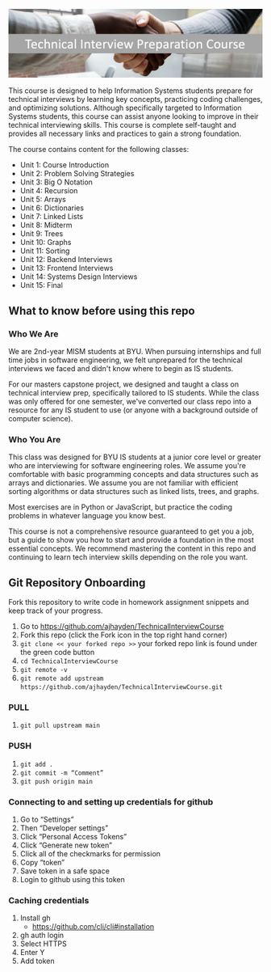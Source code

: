 ![people shaking hands with the title "Technical Interview Course"](intro_title.png)

This course is designed to help Information Systems students prepare for technical interviews by learning key concepts, practicing coding challenges, and optimizing solutions. Although specifically targeted to Information Systems students, this course can assist anyone looking to improve in their technical interviewing skills. This course is complete self-taught and provides all necessary links and practices to gain a strong foundation.

The course contains content for the following classes:
- Unit 1: Course Introduction
- Unit 2: Problem Solving Strategies
- Unit 3: Big O Notation
- Unit 4: Recursion
- Unit 5: Arrays
- Unit 6: Dictionaries
- Unit 7: Linked Lists
- Unit 8: Midterm
- Unit 9: Trees
- Unit 10: Graphs
- Unit 11: Sorting
- Unit 12: Backend Interviews
- Unit 13: Frontend Interviews
- Unit 14: Systems Design Interviews
- Unit 15: Final

## What to know before using this repo

### Who We Are
We are 2nd-year MISM students at BYU. When pursuing internships and full time jobs in software engineering, we felt unprepared for the technical interviews we faced and didn't know where to begin as IS students.

For our masters capstone project, we designed and taught a class on technical interview prep, specifically tailored to IS students. While the class was only offered for one semester, we've converted our class repo into a resource for any IS student to use (or anyone with a background outside of computer science).

### Who You Are
This class was designed for BYU IS students at a junior core level or greater who are interviewing for software engineering roles. We assume you're comfortable with basic programming concepts and data structures such as arrays and dictionaries. We assume you are not familiar with efficient sorting algorithms or data structures such as linked lists, trees, and graphs. 

Most exercises are in Python or JavaScript, but practice the coding problems in whatever language you know best.

This course is not a comprehensive resource guaranteed to get you a job, but a guide to show you how to start and provide a foundation in the most essential concepts. We recommend mastering the content in this repo and continuing to learn tech interview skills depending on the role you want.

## Git Repository Onboarding
Fork this repository to write code in homework assignment snippets and keep track of your progress.
1. Go to https://github.com/ajhayden/TechnicalInterviewCourse 
2. Fork this repo (click the Fork icon in the top right hand corner)
3. `git clone << your forked repo >>` your forked repo link is found under the green code button
4. `cd TechnicalInterviewCourse`
5. `git remote -v`
6. `git remote add upstream https://github.com/ajhayden/TechnicalInterviewCourse.git`

### PULL
1. `git pull upstream main`

### PUSH
1. `git add .`
2. `git commit -m “Comment”`
3. `git push origin main`

### Connecting to and setting up credentials for github
1. Go to “Settings”
2. Then “Developer settings”
3. Click “Personal Access Tokens”
4. Click “Generate new token”
5. Click all of the checkmarks for permission
6. Copy “token”
7. Save token in a safe space
8. Login to github using this token 

### Caching credentials
1. Install gh
    - https://github.com/cli/cli#installation
2. gh auth login
3. Select HTTPS
4. Enter Y
5. Add token
